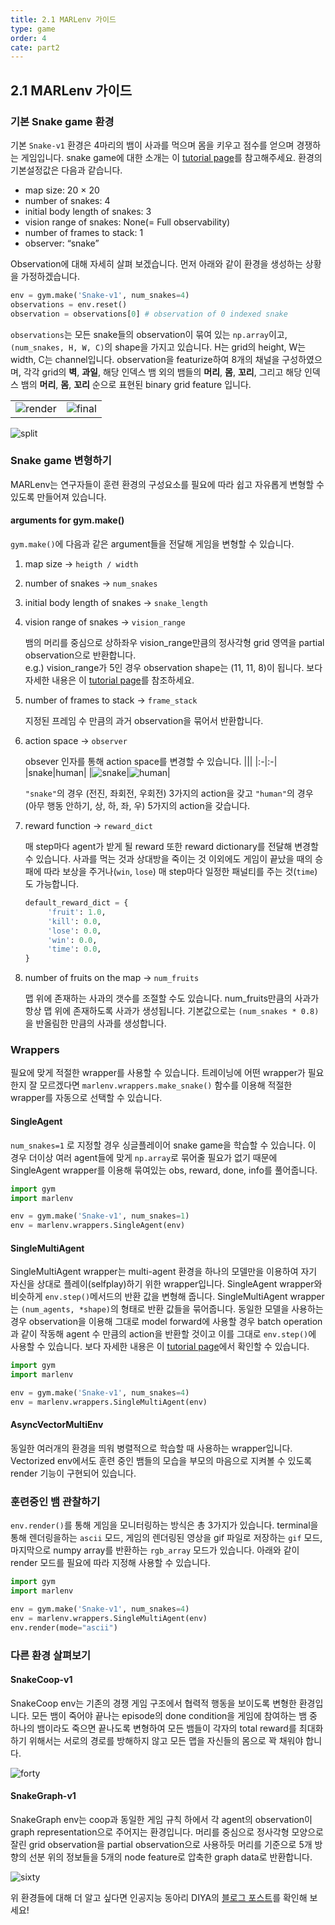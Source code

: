 ```yaml
---
title: 2.1 MARLenv 가이드
type: game
order: 4
cate: part2
---
```


## 2.1 MARLenv 가이드

### 기본 Snake game 환경

기본 `Snake-v1` 환경은 4마리의 뱀이 사과를 먹으며 몸을 키우고 점수를 얻으며 경쟁하는 게임입니다. snake game에 대한 소개는 이 [tutorial page](https://tutorials.kc-ml2.com/posts/game-1intro)를 참고해주세요. 환경의 기본설정값은 다음과 같습니다.

- map size: 20 $\times$ 20
- number of snakes: 4
- initial body length of snakes: 3
- vision range of snakes: None(= Full observability)
- number of frames to stack: 1
- observer: “snake”

Observation에 대해 자세히 살펴 보겠습니다.
먼저 아래와 같이 환경을 생성하는 상황을 가정하겠습니다.

```python
env = gym.make('Snake-v1', num_snakes=4)
observations = env.reset()
observation = observations[0] # observation of 0 indexed snake
```

`observations`는 모든 snake들의 observation이 묶여 있는 `np.array`이고, `(num_snakes, H, W, C)`의 shape을 가지고 있습니다. H는 grid의 height, W는 width, C는 channel입니다.
observation을 featurize하여 8개의 채널을 구성하였으며, 각각
grid의 **벽**, **과일**, 해당 인덱스 뱀 외의 뱀들의 **머리**, **몸**, **꼬리**, 그리고 해당 인덱스 뱀의 **머리**, **몸**, **꼬리** 순으로 표현된 binary grid feature 입니다.

|                                                                            |                                                                           |
| :------------------------------------------------------------------------: | :-----------------------------------------------------------------------: |
| ![render](https://mas-tutorials.s3.ap-northeast-2.amazonaws.com/game1.png) | ![final](https://mas-tutorials.s3.ap-northeast-2.amazonaws.com/game2.png) |

![split](https://mas-tutorials.s3.ap-northeast-2.amazonaws.com/game3.png)

### Snake game 변형하기

MARLenv는 연구자들이 훈련 환경의 구성요소를 필요에 따라 쉽고 자유롭게 변형할 수 있도록 만들어져 있습니다.

#### arguments for gym.make()

`gym.make()`에 다음과 같은 argument들을 전달해 게임을 변형할 수 있습니다.

1. map size → `heigth / width`

2. number of snakes → `num_snakes`

3. initial body length of snakes → `snake_length`

4. vision range of snakes → `vision_range`

   뱀의 머리를 중심으로 상하좌우 vision_range만큼의 정사각형 grid 영역을 partial observation으로 반환합니다.  
   e.g.) vision_range가 5인 경우 observation shape는 (11, 11, 8)이 됩니다. 보다 자세한 내용은 이 [tutorial page](https://tutorials.kc-ml2.com/posts/game-1.1#113-cropped-image-with-dqn)를 참조하세요.

5. number of frames to stack → `frame_stack`

   지정된 프레임 수 만큼의 과거 observation을 묶어서 반환합니다.

6. action space → `observer`

   obsever 인자를 통해 action space를 변경할 수 있습니다.
   |||
   |:-|:-|
   |snake|human|
   |![snake](https://mas-tutorials.s3.ap-northeast-2.amazonaws.com/game4.png)|![human](https://mas-tutorials.s3.ap-northeast-2.amazonaws.com/game5.png)|

   `"snake"`의 경우 (전진, 좌회전, 우회전) 3가지의 action을 갖고
   `"human"`의 경우 (아무 행동 안하기, 상, 하, 좌, 우) 5가지의 action을 갖습니다.

7. reward function → `reward_dict`

   매 step마다 agent가 받게 될 reward 또한 reward dictionary를 전달해 변경할 수 있습니다. 사과를 먹는 것과 상대방을 죽이는 것 이외에도 게임이 끝났을 때의 승패에 따라 보상을 주거나(`win`, `lose`) 매 step마다 일정한 패널티를 주는 것(`time`)도 가능합니다.

   ```python
   default_reward_dict = {
   		'fruit': 1.0,
   		'kill': 0.0,
   		'lose': 0.0,
   		'win': 0.0,
   		'time': 0.0,
   }
   ```

8. number of fruits on the map → `num_fruits`

   맵 위에 존재하는 사과의 갯수를 조절할 수도 있습니다. num_fruits만큼의 사과가 항상 맵 위에 존재하도록 사과가 생성됩니다. 기본값으로는 `(num_snakes * 0.8)`을 반올림한 만큼의 사과를 생성합니다.

### Wrappers

필요에 맞게 적절한 wrapper를 사용할 수 있습니다. 트레이닝에 어떤 wrapper가 필요한지 잘 모르겠다면 `marlenv.wrappers.make_snake()` 함수를 이용해 적절한 wrapper를 자동으로 선택할 수 있습니다.

#### SingleAgent

`num_snakes=1` 로 지정할 경우 싱글플레이어 snake game을 학습할 수 있습니다. 이 경우 더이상 여러 agent들에 맞게 `np.array`로 묶어줄 필요가 없기 때문에 SingleAgent wrapper를 이용해 묶여있는 obs, reward, done, info를 풀어줍니다.

```python
import gym
import marlenv

env = gym.make('Snake-v1', num_snakes=1)
env = marlenv.wrappers.SingleAgent(env)
```

#### SingleMultiAgent

SingleMultiAgent wrapper는 multi-agent 환경을 하나의 모델만을 이용하여 자기 자신을 상대로 플레이(selfplay)하기 위한 wrapper입니다. SingleAgent wrapper와 비슷하게 `env.step()`메서드의 반환 값을 변형해 줍니다. SingleMultiAgent wrapper는 `(num_agents, *shape)`의 형태로 반환 값들을 묶어줍니다. 동일한 모델을 사용하는 경우 observation을 이용해 그대로 model forward에 사용할 경우 batch operation과 같이 작동해 agent 수 만큼의 action을 반환할 것이고 이를 그대로 `env.step()`에 사용할 수 있습니다.
보다 자세한 내용은 이 [tutorial page](https://tutorials.kc-ml2.com/posts/game-1.2)에서 확인할 수 있습니다.

<!-- [https://tutorials.kc-ml2.com/posts/game-1.2](https://tutorials.kc-ml2.com/posts/game-1.2) -->

```python
import gym
import marlenv

env = gym.make('Snake-v1', num_snakes=4)
env = marlenv.wrappers.SingleMultiAgent(env)
```

#### AsyncVectorMultiEnv

동일한 여러개의 환경을 띄워 병렬적으로 학습할 때 사용하는 wrapper입니다. Vectorized env에서도 훈련 중인 뱀들의 모습을 부모의 마음으로 지켜볼 수 있도록 render 기능이 구현되어 있습니다.

### 훈련중인 뱀 관찰하기

`env.render()`를 통해 게임을 모니터링하는 방식은 총 3가지가 있습니다. terminal을 통해 렌더링을하는 `ascii` 모드, 게임의 렌더링된 영상을 gif 파일로 저장하는 `gif` 모드, 마지막으로 numpy array를 반환하는 `rgb_array` 모드가 있습니다. 아래와 같이 render 모드를 필요에 따라 지정해 사용할 수 있습니다.

```python
import gym
import marlenv

env = gym.make('Snake-v1', num_snakes=4)
env = marlenv.wrappers.SingleMultiAgent(env)
env.render(mode="ascii")
```

### 다른 환경 살펴보기

#### SnakeCoop-v1

SnakeCoop env는 기존의 경쟁 게임 구조에서 협력적 행동을 보이도록 변형한 환경입니다. 모든 뱀이 죽어야 끝나는 episode의 done condition을 게임에 참여하는 뱀 중 하나의 뱀이라도 죽으면 끝나도록 변형하여 모든 뱀들이 각자의 total reward를 최대화 하기 위해서는 서로의 경로를 방해하지 않고 모든 맵을 자신들의 몸으로 꽉 채워야 합니다.

![[forty](https://mas-tutorials.s3.ap-northeast-2.amazonaws.com/game1.gif)](https://mas-tutorials.s3.ap-northeast-2.amazonaws.com/game6.gif)

#### SnakeGraph-v1

SnakeGraph env는 coop과 동일한 게임 규칙 하에서 각 agent의 observation이 graph representation으로 주어지는 환경입니다. 머리를 중심으로 정사각형 모양으로 잘린 grid observation을 partial observation으로 사용하듯 머리를 기준으로 5개 방향의 선분 위의 정보들을 5개의 node feature로 압축한 graph data로 반환합니다.

![sixty](https://mas-tutorials.s3.ap-northeast-2.amazonaws.com/game7.png)

위 환경들에 대해 더 알고 싶다면 인공지능 동아리 DIYA의 [블로그 포스트](https://blog.diyaml.com/teampost/MARL/)를 확인해 보세요!

<!-- [https://blog.diyaml.com/teampost/MARL/](https://blog.diyaml.com/teampost/MARL/) -->
